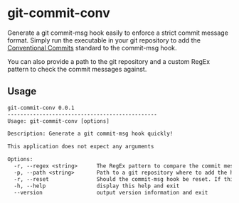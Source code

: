 # git-commit-conv

Generate a git commit-msg hook easily to enforce a strict commit message format. Simply run the executable in your git repository to add the [Conventional Commits](https://www.conventionalcommits.org/en/v1.0.0/) standard to the commit-msg hook.

You can also provide a path to the git repository and a custom RegEx pattern to check the commit messages against.

## Usage

```txt
git-commit-conv 0.0.1
-----------------------------------------------
Usage: git-commit-conv [options]

Description: Generate a git commit-msg hook quickly!

This application does not expect any arguments

Options:
  -r, --regex <string>      The RegEx pattern to compare the commit message to. Defaults to conventional commits.
  -p, --path <string>       Path to a git repository where to add the hook. Defaults to current directory.
  -r, --reset               Should the commit-msg hook be reset. If this flag is set, no new commit-msg hook will be generated.
  -h, --help                display this help and exit
  --version                 output version information and exit
```
